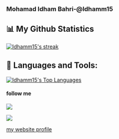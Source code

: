 ### Mohamad Idham Bahri-@Idhamm15
<!-- Hi there 👋 -->


## 📊 My Github Statistics

<a href="https://github.com/Idhamm15">
<img alt="Idhamm15's streak" src="https://github-readme-streak-stats.herokuapp.com/?user=Idhamm15&show_icons=true&count_private=true&theme=react&hide_border=true&bg_color=0D1117"/>
</a>

<!-- <a href="https://github.com/Idhamm15">
<img alt="Idhamm15's Github Stats" src="https://github-readme-stats.vercel.app/api?username=Idhamm15&show_icons=true&count_private=true&theme=react&hide_border=true&bg_color=0D1117" />
</a> -->

## 🚀 Languages and Tools:

<a href="https://github.com/Idhamm15">
<img alt="Idhamm15's Top Languages" src="https://github-readme-stats.vercel.app/api/top-langs/?username=Idhamm15&langs_count=8&count_private=true&layout=compact&theme=react&hide_border=true&bg_color=0D1117" />
</a>


#### **follow me**

<p align = "center">

[<img src="https://img.shields.io/badge/linkedin-%2312100E.svg?&style=for-the-badge&logo=linkedin&logoColor=white&color=black" />](https://www.linkedin.com/in/mohamad-idham-bahri-679201222/)

[<img src="https://img.shields.io/badge/instagram-%2312100E.svg?&style=for-the-badge&logo=instagram&logoColor=white&color=black" />](https://instagram.com/idham_tamvanz123)

  [my website profile](https://idhamm15.github.io/mohamad.idham.bahri/)
</p>

<!-- [<img align="left" src="https://res.cloudinary.com/dp0f1pzsf/image/upload/v1627389512/sosmed/Group_1_avhmvt.svg"/>](https://instagram.com/idham_tamvanz123)
[<img align="left" src="https://res.cloudinary.com/dp0f1pzsf/image/upload/v1627390442/sosmed/Group_2_hbbgwm.svg"/>](https://www.facebook.com/)
[<img align="left" src="https://res.cloudinary.com/dp0f1pzsf/image/upload/v1627390442/sosmed/Group_3_lovdgp.svg"/>](https://www.github.com/Idhamm15) -->

<!-- **Idhamm15/Idhamm15** is a ✨ _special_ ✨ repository because its `README.md` (this file) appears on your GitHub profile.

Here are some ideas to get you started:

- 🔭 I’m currently working on ...
- 🌱 I’m currently learning ...
- 👯 I’m looking to collaborate on ...
- 🤔 I’m looking for help with ...
- 💬 Ask me about ...
- 📫 How to reach me: ...
- 😄 Pronouns: ...
- ⚡ Fun fact: ... -->
